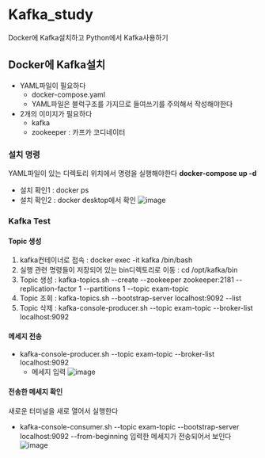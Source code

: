 # Kafka_study
Docker에 Kafka설치하고 Python에서 Kafka사용하기

## Docker에 Kafka설치
+ YAML파일이 필요하다
  + docker-compose.yaml
  + YAML파일은 블럭구조를 가지므로 들여쓰기를 주의해서 작성해야한다
+ 2개의 이미지가 필요하다
  + kafka
  + zookeeper : 카프카 코디네이터

### 설치 명령
YAML파일이 있는 디렉토리 위치에서 명령을 실행해야한다
**docker-compose up -d**
+ 설치 확인1 : docker ps
+ 설치 확인2 : docker desktop에서 확인
![image](https://github.com/user-attachments/assets/102670f3-8d7a-464f-8ba8-663d7a27542a)

### Kafka Test
#### Topic 생성
1. kafka컨테이너로 접속 : docker exec -it kafka /bin/bash
2. 실행 관련 명령들이 저장되어 있는 bin디렉토리로 이동 : cd /opt/kafka/bin
3. Topic 생성 : kafka-topics.sh --create --zookeeper zookeeper:2181 --replication-factor 1 --partitions 1 --topic exam-topic
4. Topic 조회 : kafka-topics.sh --bootstrap-server localhost:9092 --list
5. Topic 삭제 : kafka-console-producer.sh --topic exam-topic --broker-list localhost:9092
#### 메세지 전송
+ kafka-console-producer.sh --topic exam-topic --broker-list localhost:9092
  + 메세지 입력
![image](https://github.com/user-attachments/assets/197620c2-1cbf-453a-b689-737380c7c245)

#### 전송한 메세지 확인
새로운 터미널을 새로 열어서 실행한다
+ kafka-console-consumer.sh --topic exam-topic --bootstrap-server localhost:9092 --from-beginning
입력한 메세지가 전송되어서 보인다 
![image](https://github.com/user-attachments/assets/6a40e3dc-5505-4ae6-a965-bbd29fb432ae)
